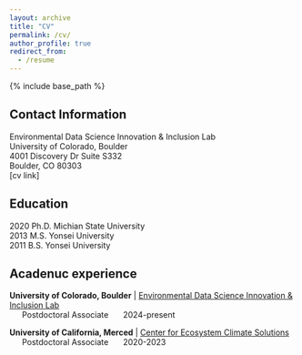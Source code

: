 ```yaml
---
layout: archive
title: "CV"
permalink: /cv/
author_profile: true
redirect_from:
  - /resume
---
```


{% include base_path %}
## Contact Information
Environmental Data Science Innovation & Inclusion Lab<br>
University of Colorado, Boulder<br>
4001 Discovery Dr Suite S332<br>
Boulder, CO 80303<br>
[cv link]

## Education
2020 Ph.D. Michian State University<br>
2013 M.S. Yonsei University<br>
2011 B.S. Yonsei University<br>

## Acadenuc experience
**University of Colorado, Boulder** | [Environmental Data Science Innovation & Inclusion Lab](https://esiil.org/)<br>
&ensp; &ensp;        Postdoctoral Associate   &ensp;  &ensp;     2024-present

**University of California, Merced** | [Center for Ecosystem Climate Solutions](https://california-ecosystem-climate.solutions/)<br>
&ensp; &ensp;         Postdoctoral Associate   &ensp; &ensp;      2020-2023



